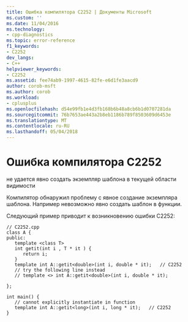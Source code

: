 ```yaml
---
title: Ошибка компилятора C2252 | Документы Microsoft
ms.custom: ''
ms.date: 11/04/2016
ms.technology:
- cpp-diagnostics
ms.topic: error-reference
f1_keywords:
- C2252
dev_langs:
- C++
helpviewer_keywords:
- C2252
ms.assetid: fee74ab9-1997-4615-82fe-e6d1fe3aacd9
author: corob-msft
ms.author: corob
ms.workload:
- cplusplus
ms.openlocfilehash: d54e99fb1e4d3fb168b6b48a8cb6b1d0707281da
ms.sourcegitcommit: 76b7653ae443a2b8eb1186b789f8503609d6453e
ms.translationtype: MT
ms.contentlocale: ru-RU
ms.lasthandoff: 05/04/2018
---
```

# <a name="compiler-error-c2252"></a>Ошибка компилятора C2252
не удается явно создать экземпляр шаблона в текущей области видимости  
  
 Компилятор обнаружил проблему с явное создание экземпляра шаблона.  Например невозможно явно создать шаблон в функции.  
  
 Следующий пример приводит к возникновению ошибки C2252:  
  
```  
// C2252.cpp  
class A {  
public:  
   template <class T>  
   int getit(int i , T * it ) {  
      return i;  
   }  
   template int A::getit<double>(int i, double * it);   // C2252  
   // try the following line instead  
   // template <> int A::getit<double>(int i, double * it);  
  
};  
  
int main() {  
   // cannot explicitly instantiate in function  
   template int A::getit<long>(int i, long * it);   // C2252  
}  
```
